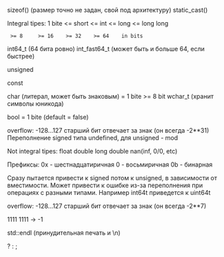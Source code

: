 sizeof()    (размер точно не задан, свой под архитектуру)
static_cast<long>()

Integral tipes:
1 bite <= short <= int <= long <= long long

     >= 8     >= 16    >= 32    >= 64    in bits 

int64_t     (64 бита ровно)
int_fast64_t    (может быть и больше 64, если быстрее)

unsigned

const 

char   (литерал, может быть знаковым) = 1 bite >= 8 bit
wchar_t    (хранит символы юникода)

bool  =  1 bite  (default = false)

overflow:
-128…127   старший бит отвечает за знак (он всегда -2**31)
Переполнение signed типа undefined, для unsigned - mod

Not integral tipes:
float       double      long double    nan(inf, 0/0, etc)


Префиксы:
0x - шестнадцатиричная
0 - восьмиричная
0b - бинарная 

Сразу пытается привести к signed потом к unsigned, в зависимости от вместимости.
Может привести к ошибке из-за переполнения при операциях с разными типами.
Например int64t приведется к uint64t

overflow:
-128…127   старший бит отвечает за знак (он всегда -2**7)

1111 1111 → -1

std::endl    (принудительная печать и \n)

<condition> ? <true> : <false>;
